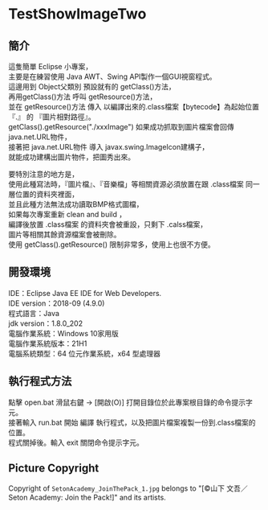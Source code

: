 # TestShowImageTwo

## 簡介
這隻簡單 Eclipse 小專案，  
主要是在練習使用 Java AWT、Swing API製作一個GUI視窗程式。  
這邊用到 Object父類別 預設就有的 getClass()方法，  
再用getClass()方法 呼叫 getResource()方法，  
並在 getResource()方法 傳入 以編譯出來的.class檔案【bytecode】為起始位置 『.』 的 『圖片相對路徑』。  
getClass().getResource("./xxxImage") 如果成功抓取到圖片檔案會回傳 java.net.URL物件，  
接著把 java.net.URL物件 導入 javax.swing.ImageIcon建構子，  
就能成功建構出圖片物件，把圖秀出來。  

要特別注意的地方是，  
使用此種寫法時，『圖片檔』、『音樂檔」等相關資源必須放置在跟 .class檔案 同一層位置的資料夾裡面，  
並且此種方法無法成功讀取BMP格式圖檔，  
如果每次專案重新 clean and build ，  
編譯後放置 .class檔案 的資料夾會被重設，只剩下 .calss檔案，  
圖片等相關其餘資源檔案會被刪除。  
使用 getClass().getResource() 限制非常多，使用上也很不方便。  

## 開發環境
IDE：Eclipse Java EE IDE for Web Developers.  
IDE version：2018-09 (4.9.0)  
程式語言：Java  
jdk version：1.8.0_202  
電腦作業系統：Windows 10家用版  
電腦作業系統版本：21H1  
電腦系統類型：64 位元作業系統，x64 型處理器  

## 執行程式方法  
點擊 open.bat 滑鼠右鍵 -> [開啟(O)] 打開目錄位於此專案根目錄的命令提示字元。  
接著輸入 run.bat 開始 編譯 執行程式，以及把圖片檔案複製一份到.class檔案的位置。  
程式關掉後。輸入 exit 關閉命令提示字元。  

## Picture Copyright

Copyright of `SetonAcademy_JoinThePack_1.jpg` belongs to "[©山下 文吾／Seton Academy: Join the Pack!]" and its artists.
